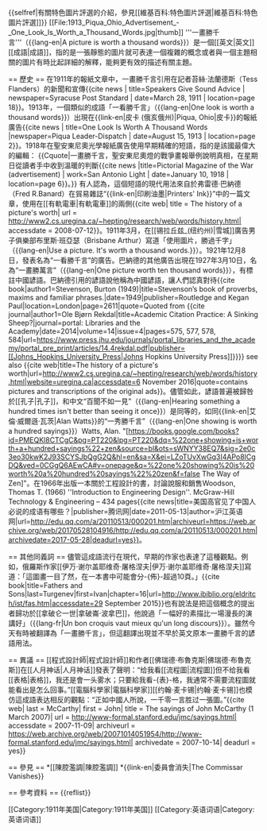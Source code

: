 {{selfref|有關特色圖片評選的介紹，參見[[維基百科:特色圖片評選|維基百科:特色圖片評選]]}}
[[File:1913_Piqua_Ohio_Advertisement_-_One_Look_Is_Worth_a_Thousand_Words.jpg|thumb]]
'''一畫勝千言'''（{{lang-en|A picture is worth a thousand words}}）是一個[[英文|英文]][[成語|成語]]，指的是一張靜態的圖片就可表達一個複雜的概念或者與一個主題相關的圖片有時比起詳細的解釋，能夠更有效的描述有關主題。

== 歷史 ==
在1911年的報紙文章中，一畫勝千言引用在記者苔絲·法蘭德斯（Tess Flanders）的新聞和宣傳<ref>{{cite news | title=Speakers Give Sound Advice | newspaper=Syracuse Post Standard | date=March 28, 1911 | location=page 18}}</ref>。1913年，一個類似的成語「一看勝千言」（{{lang-en|One look is worth a thousand words}}）出現在{{link-en|皮卡 (俄亥俄州)|Piqua, Ohio|皮卡}}的報紙廣告<ref>{{cite news | title=One Look Is Worth A Thousand Words |newspaper=Piqua Leader-Dispatch | date=August 15, 1913 | location=page 2}}</ref>。1918年在聖安東尼奧光學報紙廣告使用早期精確的短語，指的是該國最偉大的編輯：
{{Cquote|一畫勝千言，聖安東尼奧燈的戰爭畫報舉例說明真相，在星期日從讀者手中收到溫暖的判斷<ref>{{cite news |title=Pictorial Magazine of the War (advertisement) | work=San Antonio Light | date=January 10, 1918 | location=page 6}}</ref>。}}
有人認為，這個短語的現代用法來自於弗雷德·巴納德（Fred R.Banard）在貿易雜誌“{{link-en|印刷油墨|Printers' Ink}}”中的一篇文章，使用在[[有軌電車|有軌電車]]的兩側<ref>{{cite web| title = The history of a picture's worth| url = http://www2.cs.uregina.ca/~hepting/research/web/words/history.html| accessdate = 2008-07-12}}</ref>。1911年3月，在[[锡拉丘兹_(纽约州)|雪城]]廣告男子俱樂部布里斯·班亞瑟（Brisbane Arthur）寫道「使用圖片，勝過千字」（{{lang-en|Use a picture. It's worth a thousand words.}}）。1921年12月8日，發表名為“一看勝千言”的廣告。巴納德的其他廣告出現在1927年3月10日，名為“一畫勝萬言”（{{lang-en|One picture worth ten thousand words}}），有標註中國諺語。巴納德引用的諺語說他稱為中國諺語，讓人們認真對待<ref name="Stevenson">{{cite book|author1=Stevenson, Burton (1949)|title=Stevenson’s book of proverbs, maxims and familiar phrases.|date=1949|publisher=Routledge and Kegan Paul|location=London|page=2611|quote=Quoted from {{cite journal|author1=Ole Bjørn Rekdal|title=Academic Citation Practice: A Sinking Sheep?|journal=portal: Libraries and the Academy|date=2014|volume=14|issue=4|pages=575, 577, 578, 584|url=https://www.press.jhu.edu/journals/portal_libraries_and_the_academy/portal_pre_print/articles/14.4rekdal.pdf|publisher=[[Johns_Hopkins_University_Press|Johns Hopkins University Press]]}}}} see also {{cite web|title=The history of a picture's worth|url=http://www2.cs.uregina.ca/~hepting/research/web/words/history.html|website=uregina.ca|accessdate=6 November 2016|quote=contains pictures and transcriptions of the original ads}}</ref>。儘管如此，諺語普遍被歸咎於[[孔子|孔子]]，和中文“百聞不如一見”（{{lang-en|Hearing something a hundred times isn't better than seeing it once}}）是同等的，如同{{link-en|艾倫·威爾遜·瓦茨|Alan Watts}}的“一秀勝千言”（{{lang-en|One showing is worth a hundred sayings}}）<ref>Watts, Alan. "[https://books.google.com/books?id=PMEQKl8CTCgC&pg=PT220&lpg=PT220&dq=%22one+showing+is+worth+a+hundred+sayings%22+zen&source=bl&ots=sWNYY38EQ7&sig=2e0c3eo30kwK2J93SCYSJbQgG2Q&hl=en&sa=X&ei=LZoTUvXwGq3I4APo8ICgDQ&ved=0CGgQ6AEwCA#v=onepage&q=%22one%20showing%20is%20worth%20a%20hundred%20sayings%22%20zen&f=false The Way of Zen]"</ref>。在1966年出版一本關於工程設計的書，討論說服和銷售<ref>Woodson, Thomas T. (1966) ''Introduction to Engineering Design''. McGraw-Hill Technology & Engineering – 434 pages</ref><ref name=美国高官>{{cite news|title=美国高官见了中国人必说的成语有哪些？|publisher=腾讯网|date=2011-05-13|author=沪江英语网|url=http://edu.qq.com/a/20110513/000201.htm|archiveurl=https://web.archive.org/web/20170528104916/http://edu.qq.com/a/20110513/000201.htm|archivedate=2017-05-28|deadurl=yes}}</ref>。

== 其他同義詞 ==
儘管這成語流行在現代，早期的作家也表達了這種觀點。例如，俄羅斯作家[[伊万·谢尔盖耶维奇·屠格涅夫|伊万·谢尔盖耶维奇·屠格涅夫]]寫道：「這圖畫一目了然，在一本書中可能會分-{佈}-超過10頁。」<ref>{{cite book|title=Fathers and Sons|last=Turgenev|first=Ivan|chapter=16|url=http://www.ibiblio.org/eldritch/ist/fas.htm|accessdate=29 September 2015}}</ref>也有說法是把這個概念的提出者歸功於[[拿破仑一世|拿破崙·波拿巴]]，他說過「一幅好的素描比一場漫長的演講好」（{{lang-fr|Un bon croquis vaut mieux qu'un long discours}}）。雖然今天有時被翻譯為「一畫勝千言」，但這翻譯出現並不早於英文原本一畫勝千言的諺語用法<ref name=美国高官/>。

== 異議 ==
[[程式設計師|程式設計師]]和作者[[佛瑞德·布魯克斯|佛瑞德·布魯克斯]]在[[人月神话|人月神话]]發表了聲明：“给我看[[流程圖|流程圖]]但不给我看[[表格|表格]]，我还是會一头雾水；只要給我看-{表}-格，我通常不需要流程圖就能看出是怎么回事。”[[電腦科學家|電腦科學家]][[约翰·麦卡锡|约翰·麦卡锡]]也模仿這成語表达相反的觀點：“正如中國人所說，一千零一言胜过一張圖。”<ref>{{cite web| last = McCarthy| first = John| title = The sayings of John McCarthy (1 March 2007)| url = http://www-formal.stanford.edu/jmc/sayings.html| accessdate = 2007-11-09| archiveurl = https://web.archive.org/web/20071014051954/http://www-formal.stanford.edu/jmc/sayings.html| archivedate = 2007-10-14| deadurl = yes}}</ref>

== 參見 ==
*[[陳腔濫調|陳腔濫調]]
*{{link-en|委員會消失|The Commissar Vanishes}}

== 參考資料 ==
{{reflist}}

[[Category:1911年美国|Category:1911年美国]]
[[Category:英语词语|Category:英语词语]]